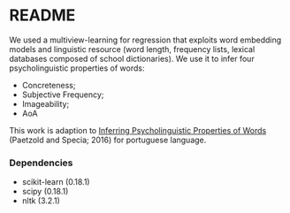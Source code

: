 # README #

We used a multiview-learning for regression that exploits word embedding models and linguistic resource (word length, frequency lists,
lexical databases composed of school dictionaries). We use it to infer four psycholinguistic properties of words:

* Concreteness;
* Subjective Frequency;
* Imageability;
* AoA

This work is adaption to [Inferring Psycholinguistic Properties of Words](http://anthology.aclweb.org/N/N16/N16-1050.pdf) (Paetzold and Specia; 2016) for portuguese language.


### Dependencies ###

* scikit-learn (0.18.1)
* scipy (0.18.1)
* nltk (3.2.1)
